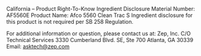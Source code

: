  
 
 
California – Product Right-To-Know Ingredient Disclosure 
Material Number: AF5560E 
Product Name: Afco 5560 Clean Trac S 
Ingredient disclosure for this product is not required per SB 258 Regulation. 
 
For additional information or question, please contact us at: 
Zep, Inc. 
C/O Technical Services 
3330 Cumberland Blvd. SE, Ste 700 
Atlanta, GA 30339 
Email: asktech@zep.com 
 
 
 
 
